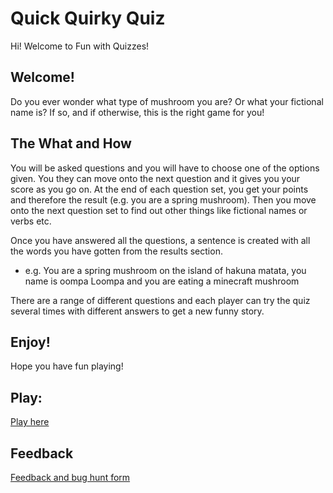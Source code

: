 # Quick Quirky Quiz

Hi! Welcome to Fun with Quizzes! 

## Welcome!

Do you ever wonder what type of mushroom you are? Or what your fictional name is? If so, and if otherwise, this is the right game for you!
## The What and How
You will be asked questions and you will have to choose one of the options given.
You they can move onto the next question and it gives you your score as you go on. At the end of each question set, you get your points and therefore the result (e.g. you are a spring mushroom). Then you move onto the next question set to find out other things like fictional names or verbs etc.

Once you have answered all the questions, a sentence is created with all the words you have gotten from the results section.

-  e.g. You are a spring mushroom on the island of hakuna matata, you name is oompa Loompa and you are eating a minecraft mushroom

There are a range of different questions and each player can try the quiz several times with different answers to get a new funny story.
## Enjoy!
Hope you have fun playing!
## Play:
[Play here](my_game.exe)
## Feedback
[Feedback and bug hunt form](https://docs.google.com/forms/d/e/1FAIpQLSdfM5HHdWrCrYqs8lXfeLsOQ2Sb8kltUaBdin60rC0EyYgX_g/viewform?usp=sf_link)